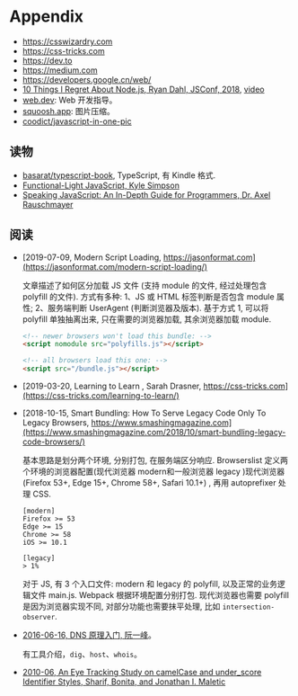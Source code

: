 # Appendix

* <https://csswizardry.com>
* <https://css-tricks.com>
* <https://dev.to>
* <https://medium.com>
* <https://developers.google.cn/web/>
* [10 Things I Regret About Node.js, Ryan Dahl, JSConf, 2018](http://tinyclouds.org/jsconf2018.pdf), [video](https://www.youtube.com/watch?v=M3BM9TB-8yA)
* [web.dev](https://web.dev): Web 开发指导。
* [squoosh.app](https://squoosh.app/): 图片压缩。
* [coodict/javascript-in-one-pic](https://github.com/coodict/javascript-in-one-pic)

## 读物

* [basarat/typescript-book](https://github.com/basarat/typescript-book), TypeScript, 有 Kindle 格式.
* [Functional-Light JavaScript, Kyle Simpson](https://github.com/getify/Functional-Light-JS)
* [Speaking JavaScript: An In-Depth Guide for Programmers, Dr. Axel Rauschmayer](http://speakingjs.com)

## 阅读

* [2019-07-09, Modern Script Loading, https://jasonformat.com](https://jasonformat.com/modern-script-loading/)

    文章描述了如何区分加载 JS 文件 (支持 module 的文件, 经过处理包含 polyfill 的文件). 方式有多种: 1、JS 或 HTML 标签判断是否包含 module 属性; 2、服务端判断 UserAgent (判断浏览器及版本). 基于方式 1, 可以将 polyfill 单独抽离出来, 只在需要的浏览器加载, 其余浏览器加载 module.

    ```html
    <!-- newer browsers won't load this bundle: -->
    <script nomodule src="polyfills.js"></script>

    <!-- all browsers load this one: -->
    <script src="/bundle.js"></script>
    ```

* [2019-03-20, Learning to Learn , Sarah Drasner, https://css-tricks.com](https://css-tricks.com/learning-to-learn/)
* [2018-10-15, Smart Bundling: How To Serve Legacy Code Only To Legacy Browsers, https://www.smashingmagazine.com](https://www.smashingmagazine.com/2018/10/smart-bundling-legacy-code-browsers/)

    基本思路是划分两个环境, 分别打包, 在服务端区分响应. Browserslist 定义两个环境的浏览器配置(现代浏览器 modern和一般浏览器 legacy )现代浏览器 (Firefox 53+, Edge 15+, Chrome 58+, Safari 10.1+) , 再用 autoprefixer 处理 CSS.

    ```text
    [modern]
    Firefox >= 53
    Edge >= 15
    Chrome >= 58
    iOS >= 10.1

    [legacy]
    > 1%
    ```

    对于 JS, 有 3 个入口文件: modern 和 legacy 的 polyfill, 以及正常的业务逻辑文件 main.js. Webpack 根据环境配置分别打包. 现代浏览器也需要 polyfill 是因为浏览器实现不同, 对部分功能也需要抹平处理, 比如 `intersection-observer`.

* [2016-06-16, DNS 原理入门, 阮一峰](http://www.ruanyifeng.com/blog/2016/06/dns.html)。

    有工具介绍，`dig`、`host`、`whois`。

* [2010-06, An Eye Tracking Study on camelCase and under_score Identifier Styles, Sharif, Bonita, and Jonathan I. Maletic](http://www.cs.kent.edu/~jmaletic/papers/ICPC2010-CamelCaseUnderScoreClouds.pdf)
